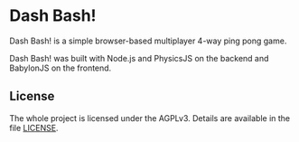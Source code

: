 Dash Bash!
==========

Dash Bash! is a simple browser-based multiplayer 4-way ping pong game.

Dash Bash! was built with Node.js and PhysicsJS on the backend and BabylonJS on the frontend.

License
-------

The whole project is licensed under the AGPLv3. Details are available in the file [LICENSE](LICENSE).

